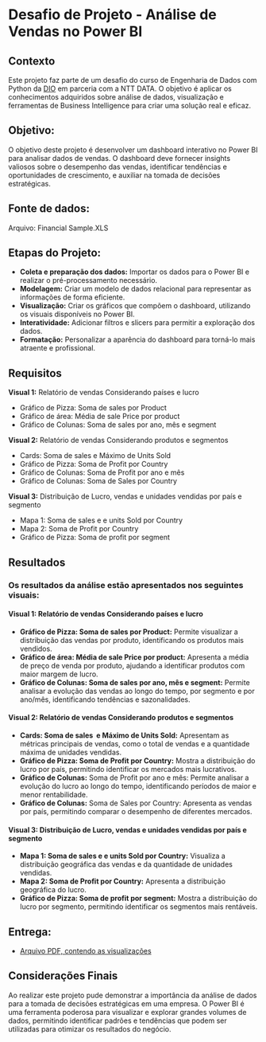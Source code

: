 # Desafio de Projeto - Análise de Vendas no Power BI
## Contexto
Este projeto faz parte de um desafio do curso de Engenharia de Dados com Python da [DIO](https://www.dio.me) em parceria com a NTT DATA. O objetivo é aplicar os conhecimentos adquiridos sobre análise de dados, 
visualização e ferramentas de Business Intelligence para criar 
uma solução real e eficaz.

## Objetivo:
O objetivo deste projeto é desenvolver um dashboard interativo no Power BI para analisar dados de vendas. O dashboard deve fornecer insights valiosos
sobre o desempenho das vendas, identificar tendências e oportunidades de crescimento, e auxiliar na tomada de decisões estratégicas.
## Fonte de dados:
Arquivo: Financial Sample.XLS

## Etapas do Projeto:
* **Coleta e preparação dos dados:** Importar os dados para o Power BI e realizar o pré-processamento necessário.
* **Modelagem:** Criar um modelo de dados relacional para representar as informações de forma eficiente.
* **Visualização:** Criar os gráficos que compõem o dashboard, utilizando os visuais disponíveis no Power BI.
* **Interatividade:** Adicionar filtros e slicers para permitir a exploração dos dados.
* **Formatação:** Personalizar a aparência do dashboard para torná-lo mais atraente e profissional.

## Requisitos
**Visual 1:** Relatório de vendas Considerando países e lucro
* Gráfico de Pizza: Soma de sales por Product
* Gráfico de área: Média de sale Price por product
* Gráfico de Colunas: Soma de sales por ano, mês e segment
  
**Visual 2:** Relatório de vendas Considerando produtos e segmentos
* Cards: Soma de sales  e Máximo de Units Sold
* Gráfico de Pizza: Soma de Profit por Country
* Gráfico de Colunas: Soma de Profit por ano e mês
* Gráfico de Colunas: Soma de Sales por Country
  
**Visual 3:** Distribuição de Lucro, vendas e unidades vendidas por país e segmento
* Mapa 1: Soma de sales e e units Sold por Country
* Mapa 2: Soma de Profit por Country
* Gráfico de Pizza: Soma de profit por segment

## Resultados

### Os resultados da análise estão apresentados nos seguintes visuais:

#### Visual 1: Relatório de vendas Considerando países e lucro
* **Gráfico de Pizza: Soma de sales por Product:** Permite visualizar a distribuição das vendas por produto, identificando os produtos mais vendidos.
* **Gráfico de área: Média de sale Price por product:** Apresenta a média de preço de venda por produto, ajudando a identificar produtos com maior margem de lucro.
* **Gráfico de Colunas: Soma de sales por ano, mês e segment:** Permite analisar a evolução das vendas ao longo do tempo, por segmento e por ano/mês, identificando tendências e sazonalidades.
#### Visual 2: Relatório de vendas Considerando produtos e segmentos
* **Cards: Soma de sales  e Máximo de Units Sold:** Apresentam as métricas principais de vendas, como o total de vendas e a quantidade máxima de unidades vendidas.
* **Gráfico de Pizza: Soma de Profit por Country:** Mostra a distribuição do lucro por país, permitindo identificar os mercados mais lucrativos.
* **Gráfico de Colunas:** Soma de Profit por ano e mês: Permite analisar a evolução do lucro ao longo do tempo, identificando períodos de maior e menor rentabilidade.
* **Gráfico de Colunas:** Soma de Sales por Country: Apresenta as vendas por país, permitindo comparar o desempenho de diferentes mercados.
#### Visual 3: Distribuição de Lucro, vendas e unidades vendidas por país e segmento
* **Mapa 1: Soma de sales e e units Sold por Country:** Visualiza a distribuição geográfica das vendas e da quantidade de unidades vendidas.
* **Mapa 2: Soma de Profit por Country:** Apresenta a distribuição geográfica do lucro.
* **Gráfico de Pizza: Soma de profit por segment:** Mostra a distribuição do lucro por segmento, permitindo identificar os segmentos mais rentáveis.

## Entrega:
* [Arquivo PDF, contendo as visualizações](visualizaca0.pdf)
## Considerações Finais
Ao realizar este projeto pude demonstrar a importância da análise de dados para a tomada de decisões estratégicas em uma empresa. O Power BI é uma ferramenta poderosa para visualizar e explorar 
grandes volumes de dados, permitindo identificar padrões e tendências que podem ser utilizadas para otimizar os resultados do negócio.

